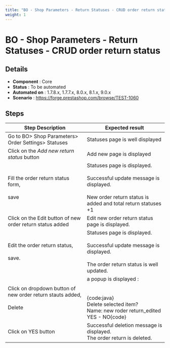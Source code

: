 ```yaml
---
title: "BO - Shop Parameters - Return Statuses - CRUD order return status"
weight: 1
---
```


# BO - Shop Parameters - Return Statuses - CRUD order return status
## Details
* **Component** : Core
* **Status** : To be automated
* **Automated on** : 1.7.8.x, 1.7.7.x, 8.0.x, 8.1.x, 9.0.x
* **Scenario** : https://forge.prestashop.com/browse/TEST-1060

## Steps
| Step Description | Expected result |
| ----- | ----- |
| Go to BO> Shop Parameters> Order Settings> Statuses | Statuses page is well displayed |
| Click on the _Add new return status_ button | Add new page is displayed |
| Fill the order return status form,<br><br>save | Statuses page is displayed.<br><br>Successful update message is displayed.<br><br>New order return status is added and total return statuses +1 |
| Click on the Edit button of new order return status added | Edit new order return status page is displayed. |
| Edit the order return status,<br><br>save. | Statuses page is displayed.<br><br>Successful update message is displayed.<br><br>The order return status is well updated. |
| Click on dropdown button of new order return stauts added,<br><br>Delete | a popup is displayed :<br><br> <br>{code:java}<br>Delete selected item?<br>Name: new roder return_edited<br>YES - NO{code} |
| Click on YES button | Successful deletion message is displayed.<br>The order return is deleted. |
